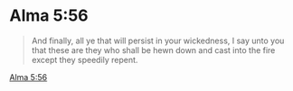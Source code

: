 # Alma 5:56

> And finally, all ye that will persist in your wickedness, I say unto you that these are they who shall be hewn down and cast into the fire except they speedily repent.

[Alma 5:56](https://www.churchofjesuschrist.org/study/scriptures/bofm/alma/5?lang=eng&id=p56#p56)


